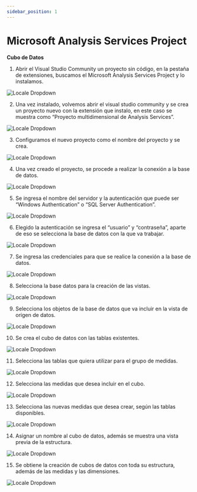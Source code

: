 ```yaml
---
sidebar_position: 1
---
```


# Microsoft Analysis Services Project
**Cubo de Datos**

1. Abrir el Visual Studio Community un proyecto sin código, en la pestaña de extensiones, buscamos el Microsoft Analysis Services Project y lo instalamos.

![Locale Dropdown](./img/1.jpg)

2. Una vez instalado, volvemos abrir el visual studio community y se crea un proyecto nuevo con la extensión que instalo, en este caso se muestra como “Proyecto multidimensional de Analysis Services”.

![Locale Dropdown](./img/2.jpg)

3. Configuramos el nuevo proyecto como el nombre del proyecto y se crea.

![Locale Dropdown](./img/3.jpg)

4. Una vez creado el proyecto, se procede a realizar la conexión a la base de datos.

![Locale Dropdown](./img/4.jpg)

5. Se ingresa el nombre del servidor y la autenticación que puede ser “Windows Authentication” o “SQL Server Authentication”.

![Locale Dropdown](./img/5.jpg)

6. Elegido la autenticación se ingresa el “usuario” y “contraseña”, aparte de eso se selecciona la base de datos con la que va trabajar.

![Locale Dropdown](./img/6.jpg)

7. Se ingresa las credenciales para que se realice la conexión a la base de datos.

![Locale Dropdown](./img/7.jpg)

8. Selecciona la base datos para la creación de las vistas.

![Locale Dropdown](./img/8.jpg)

9. Selecciona los objetos de la base de datos que va incluir en la vista de origen de datos.

![Locale Dropdown](./img/9.jpg)

10. Se crea el cubo de datos con las tablas existentes.

![Locale Dropdown](./img/10.jpg)

11. Selecciona las tablas que quiera utilizar para el grupo de medidas.

![Locale Dropdown](./img/11.jpg)

12. Selecciona las medidas que desea incluir en el cubo.

![Locale Dropdown](./img/12.jpg)

13. Selecciona las nuevas medidas que desea crear, según las tablas disponibles.

![Locale Dropdown](./img/13.jpg)

14. Asignar un nombre al cubo de datos, además se muestra una vista previa de la estructura.

![Locale Dropdown](./img/14.jpg)

15. Se obtiene la creación de cubos de datos con toda su estructura, además de las medidas y las dimensiones.

![Locale Dropdown](./img/15.jpg)